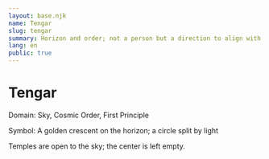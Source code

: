 ```yaml
---
layout: base.njk
name: Tengar
slug: tengar
summary: Horizon and order; not a person but a direction to align with.
lang: en
public: true
---
```


# Tengar

Domain: Sky, Cosmic Order, First Principle

Symbol: A golden crescent on the horizon; a circle split by light

Temples are open to the sky; the center is left empty.
